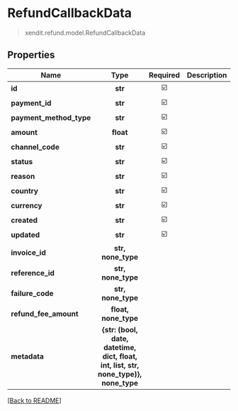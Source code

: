 # RefundCallbackData
> xendit.refund.model.RefundCallbackData


## Properties
| Name | Type | Required | Description | Examples |
|------------|:-------------:|:-------------:|-------------|:-------------:|
| **id** | **str** | ☑️ |  |  | |
| **payment_id** | **str** | ☑️ |  |  | |
| **payment_method_type** | **str** | ☑️ |  |  | |
| **amount** | **float** | ☑️ |  |  | |
| **channel_code** | **str** | ☑️ |  |  | |
| **status** | **str** | ☑️ |  |  | |
| **reason** | **str** | ☑️ |  |  | |
| **country** | **str** | ☑️ |  |  | |
| **currency** | **str** | ☑️ |  |  | |
| **created** | **str** | ☑️ |  |  | |
| **updated** | **str** | ☑️ |  |  | |
| **invoice_id** | **str, none_type** | |   |  |
| **reference_id** | **str, none_type** | |   |  |
| **failure_code** | **str, none_type** | |   |  |
| **refund_fee_amount** | **float, none_type** | |   |  |
| **metadata** | **{str: (bool, date, datetime, dict, float, int, list, str, none_type)}, none_type** | |   |  |


[[Back to README]](../../README.md)


